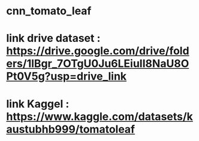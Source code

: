 # cnn_tomato_leaf
# link drive dataset : https://drive.google.com/drive/folders/1lBgr_7OTgU0Ju6LEiuII8NaU8OPt0V5g?usp=drive_link
# link Kaggel : https://www.kaggle.com/datasets/kaustubhb999/tomatoleaf
